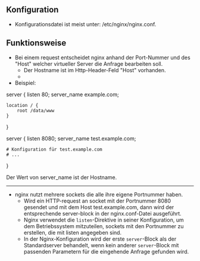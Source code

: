 ## Konfiguration
- Konfigurationsdatei ist meist unter: /etc/nginx/nginx.conf.

## Funktionsweise
- Bei einem request entscheidet nginx anhand der Port-Nummer und des "Host" welcher virtueller Server die Anfrage bearbeiten soll.
	- Der Hostname ist im Http-Header-Feld "Host" vorhanden.
	- 
- Beispiel: 

server {
    listen 80;
    server_name example.com;

    location / {
	    root /data/www
    }
}

server {
    listen 8080;
    server_name test.example.com;

    # Konfiguration für test.example.com
    # ...
}

Der Wert von server_name ist der Hostname.

---

- nginx nutzt mehrere sockets die alle ihre eigene Portnummer haben.
	- Wird ein HTTP-request an socket mit der Portnummer 8080 gesendet und mit dem Host test.example.com, dann wird der entsprechende server-block in der nginx.conf-Datei ausgeführt.
	- Nginx verwendet die `listen`-Direktive in seiner Konfiguration, um dem Betriebssystem mitzuteilen, sockets mit den Portnummer zu erstellen, die mit listen angegeben sind.
	- In der Nginx-Konfiguration wird der erste `server`-Block als der Standardserver behandelt, wenn kein anderer `server`-Block mit passenden Parametern für die eingehende Anfrage gefunden wird.